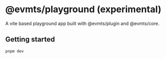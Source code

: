 # @evmts/playground (experimental)

A vite based playground app built with @evmts/plugin and @evmts/core.

## Getting started

```bash
pnpm dev
```
